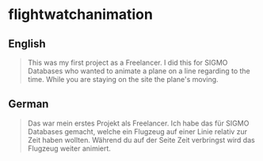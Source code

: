 # flightwatchanimation

## English
> This was my first project as a Freelancer.
> I did this for SIGMO Databases who wanted to animate a plane on a line regarding to the time.
> While you are staying on the site the plane's moving.

## German
> Das war mein erstes Projekt als Freelancer. 
> Ich habe das für SIGMO Databases gemacht, welche ein Flugzeug auf einer Linie relativ zur Zeit haben wollten.
> Während du auf der Seite Zeit verbringst wird das Flugzeug weiter animiert.
